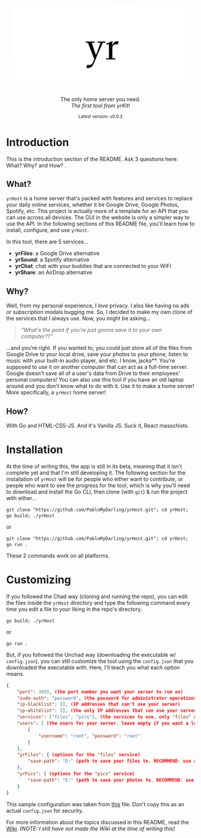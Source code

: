 <h1 align="center">
    <img src="gui/home/images/yrHost.png" width="475" height="217">
</h1>
<p align="center">
    The only home server you need.<br><i>The first tool from yrKit!</i>
</p>
<p align="center">
    <sup>Latest version: v0.0.2</sup>
</p>

# Introduction
This is the introduction section of the README. Ask 3 questions here: What? Why? and How? .

## What?
`yrHost` is a home server that's packed with features and services to replace your daily online services, whether it be Google Drive, Google Photos, Spotify, etc. This project is actually more of a template for an API that you can use across all devices. The GUI in the website is only a simpler way to use the API. In the following sections of this README file, you'll learn how to install, configure, and use `yrHost`.  

In this tool, there are 5 services...
- **yrFiles**: a Google Drive alternative
- **yrSound**: a Spotify alternative
- **yrChat**: chat with your buddies that are connected to your WiFi
- **yrShare**: an AirDrop alternative

## Why?
Well, from my personal experience, I *love* privacy. I also like having no ads or subscription modals bugging me. So, I decided to make my own clone of the services that I always use. Now, you might be asking...
> *"What's the point if you're just gonna save it to your own computer??"*

...and you're right. If you wanted to, you could just store all of the files from Google Drive to your local drive, save your photos to your phone, listen to music with your built-in audio player, and etc. I know, jacka**. You're supposed to use it on another computer that can act as a full-time server. Google doesn't save all of a user's data from Drive to their employees' personal computers! You can also use this tool if you have an old laptop around and you don't know what to do with it. Use it to make a home server! More specifically, a `yrHost` home server!

## How?
With Go and HTML-CSS-JS. And it's Vanilla JS. Suck it, React masochists.

# Installation
At the time of writing this, the app is still in its beta, meaning that it isn't complete yet and that I'm still developing it. The following section for the installation of `yrHost` will be for people who either want to contribute, or people who want to see the progress for the tool, which is why you'll need to download and install the Go CLI, then clone (with `git`) & run the project with either...
```pwsh
git clone "https://github.com/PabloMyDarling/yrHost.git"; cd yrHost; go build; ./yrHost
```
or
```pwsh
git clone "https://github.com/PabloMyDarling/yrHost.git"; cd yrHost; go run .
```
These 2 commands work on all platforms.  
# Customizing
If you followed the Chad way (cloning and running the repo), you can edit the files inside the `yrHost` directory and type the following command every time you edit a file to your liking in the repo's directory.
```pwsh
go build; ./yrHost
```
or
```pwsh
go run .
```
But, if you followed the Unchad way (downloading the executable w/ `config.json`), you can still customize the tool using the `config.json` that you downloaded the executable with. Here, I'll teach you what each option means.  

```json
{
	"port": 3005, (the port number you want your server to run on)
	"sudo-auth": "password", (the password for administrator operations)
	"ip-blacklist": [], (IP addresses that can't use your server)
	"ip-whitelist": [], (the only IP addresses that can use your server)
	"services": ["files", "pics"], (the services to use, only "files" and "pics" are available)
	"users": [ (the users for your server, leave empty if you want a login free server)
		{
			"username": "root", "password": "root"
		}
	],
	"yrFiles": { (options for the "files" service)
		"save-path": "D:" (path to save your files to, RECOMMEND: use a drive, not a folder)
	},
	"yrPics": { (options for the "pics" service)
		"save-path": "E:" (path to save your photos to, RECOMMEND: use a drive, not a folder)
	}
}
```
This sample configuration was taken from [this](https://raw.githubusercontent.com/PabloMyDarling/yrHost/refs/heads/main/config.json) file. Don't copy this as an actual `config.json` for security.  

For more information about the topics discussed in this README, read the [Wiki](https://github.com/PabloMyDarling/yrHost/wiki). *(NOTE: I still have not made the Wiki at the time of writing this)*

